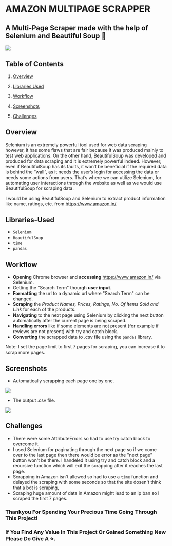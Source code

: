 # AMAZON MULTIPAGE SCRAPPER
## A Multi-Page Scraper made with the help of Selenium and Beautiful Soup 🛒

![](https://media0.giphy.com/media/vgS9c8KaZacV6XIcm9/giphy.gif?cid=ecf05e47kz0lvja06pr9cg647dk8l5p3eaqh18lcpj33p31t&rid=giphy.gif&ct=s)

## Table of Contents

1.  [Overview](#Overview)
 
2.  [Libraries Used](#Libraries-Used)
3.  [Workflow](#Workflow)
4.  [Screenshots](#Screenshots)
5.  [Challenges](#Challenges)

## Overview

Selenium is an extremely powerful tool used for web data scraping however, it has some flaws that are fair because it was produced mainly to test web applications. On the other hand, BeautifulSoup was developed and produced for data scraping and it is extremely powerful indeed. However, even if BeautifulSoup has its faults, it won’t be beneficial if the required data is behind the “wall”, as it needs the user’s login for accessing the data or needs some actions from users. That’s where we can utilize Selenium, for automating user interactions through the website as well as we would use BeautifulSoup for scraping data.

I would be using BeautifulSoup and Selenium to extract product information like name, ratings, etc. from https://www.amazon.in/.

## Libraries-Used

-   `Selenium`
-   `BeautifulSoup`
-   `time`
-   `pandas`

## Workflow

- **Opening** Chrome browser and **accessing** https://www.amazon.in/ via Selenium.
- Getting the "Search Term" thourgh **user input**.
- **Formatting** the url to a dynamic url where "Search Term" can be changed.
- **Scraping** the *Product Names, Prices, Ratings, No. Of Items Sold and Link* for each of the products.
- **Navigating** to the next page using Selenium by clicking the next button automatically after the current page is being scraped.
- **Handling errors** like if some elements are not present (for example if reviews are not present) with try and catch block.
- **Converting** the scrapped data to .csv file using the `pandas` library.

Note:  I set the page limit to first 7 pages for scraping, you can increase it to scrap more pages.

## Screenshots

- Automatically scrapping each page one by one.

![](https://media.giphy.com/media/9Tzi40JcZkijK38Frz/giphy.gif)

- The output .csv file.

![](https://media.giphy.com/media/ZOBfxmH7B4sTb7GFIg/giphy.gif)


## Challenges
- There were some AttributeErrors so had to use try catch block to overcome it.
- I used Selenium for paginating through the next page so if we come over to the last page then there would be error as the "next page" button won't be there. I handeled it using try and catch block and a recursive function which will exit the scrapping after it reaches the last page.
- Scrapping in Amazon isn't allowed so had to use a `time` function and delayed the scraping with some seconds so that the site dosen't think that a bot is scraping,
- Scraping huge amount of data in Amazon might lead to an ip ban so I scraped the first 7 pages.

### Thankyou For Spending Your Precious Time Going Through This Project!
### If You Find Any Value In This Project Or Gained Something New Please Do Give A ⭐.
